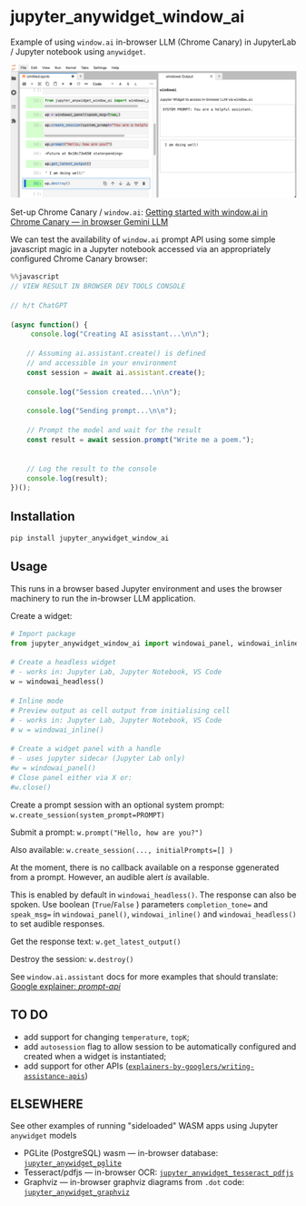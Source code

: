 # jupyter_anywidget_window_ai

Example of using `window.ai` in-browser LLM (Chrome Canary) in JupyterLab / Jupyter notebook using `anywidget`.

![Example of jupyter_anywidget_window_ai panel view](screenshot.png)

Set-up Chrome Canary / `window.ai`: [Getting started with window.ai in Chrome Canary — in browser Gemini LLM](https://blog.ouseful.info/2024/09/01/getting-started-with-window-ai-in-chrome-canary-in-browser-gemini-llm/)

We can test the availability of `window.ai` prompt API using some simple javascript magic in a Jupyter notebook accessed via an appropriately configured Chrome Canary browser:

```javascript
%%javascript
// VIEW RESULT IN BROWSER DEV TOOLS CONSOLE

// h/t ChatGPT

(async function() {
     console.log("Creating AI asisstant...\n\n");
 
    // Assuming ai.assistant.create() is defined 
    // and accessible in your environment
    const session = await ai.assistant.create();

    console.log("Session created...\n\n");

    console.log("Sending prompt...\n\n");

    // Prompt the model and wait for the result
    const result = await session.prompt("Write me a poem.");


    // Log the result to the console
    console.log(result);
})();
```

## Installation

```sh
pip install jupyter_anywidget_window_ai
```

## Usage

This runs in a browser based Jupyter environment and uses the browser machinery to run the in-browser LLM application.

Create a widget:

```python
# Import package
from jupyter_anywidget_window_ai import windowai_panel, windowai_inline, windowai_headless

# Create a headless widget
# - works in: Jupyter Lab, Jupyter Notebook, VS Code
w = windowai_headless()

# Inline mode
# Preview output as cell output from initialising cell
# - works in: Jupyter Lab, Jupyter Notebook, VS Code
# w = windowai_inline()

# Create a widget panel with a handle
# - uses jupyter sidecar (Jupyter Lab only)
#w = windowai_panel()
# Close panel either via X or:
#w.close()

```

Create a prompt session with an optional system prompt: `w.create_session(system_prompt=PROMPT)`

Submit a prompt: `w.prompt("Hello, how are you?")`

Also available: `w.create_session(..., initialPrompts=[] )`

At the moment, there is no callback available on a response ggenerated from a prompt. However, an audible alert *is* available.

This is enabled by default in `windowai_headless()`. The response can also be spoken. Use boolean (`True`/`False` ) parameters `completion_tone=` and `speak_msg=` in `windowai_panel()`, `windowai_inline()` and `windowai_headless()` to set audible responses.

Get the response text: `w.get_latest_output()`

Destroy the session: `w.destroy()`

See `window.ai.assistant` docs for more examples that should translate: [Google explainer: *prompt-api*](https://github.com/explainers-by-googlers/prompt-api)

## TO DO

- add support for changing `temperature`, `topK`;
- add `autosession` flag to allow session to be automatically configured and created when a widget is instantiated;
- add support for other APIs ([`explainers-by-googlers/writing-assistance-apis`](https://github.com/explainers-by-googlers/writing-assistance-apis))

## ELSEWHERE

See other examples of running "sideloaded" WASM apps using Jupyter `anywidget` models

- PGLite (PostgreSQL) wasm — in-browser database: [`jupyter_anywidget_pglite`](https://github.com/innovationOUtside/jupyter_anywidget_pglite)
- Tesseract/pdfjs — in-browser OCR: [`jupyter_anywidget_tesseract_pdfjs`](https://github.com/innovationOUtside/jupyter_anywidget_tesseract_pdfjs)
- Graphviz — in-browser graphviz diagrams from `.dot` code: [`jupyter_anywidget_graphviz`](https://github.com/innovationOUtside/jupyter_anywidget_graphviz)
